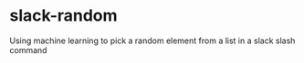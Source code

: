 # slack-random
Using machine learning to pick a random element from a list in a slack slash command
